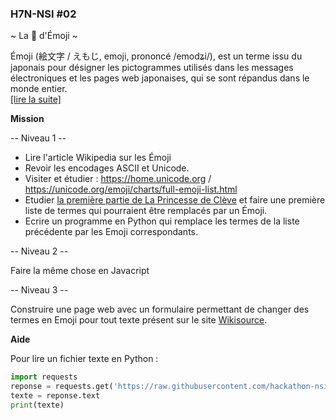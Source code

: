 ### H7N-NSI #02

~ La 👸 d'Émoji ~

Émoji (絵文字 / えもじ, emoji, prononcé /emodʑi/), est un terme issu du japonais pour désigner les pictogrammes utilisés dans les messages électroniques et les pages web japonaises, qui se sont répandus dans le monde entier.<br />
[[lire la suite]](https://fr.wikipedia.org/wiki/%C3%89moji)


**Mission**

-- Niveau 1 --

* Lire l'article Wikipedia sur les Émoji
* Revoir les encodages ASCII et Unicode.
* Visiter et étudier : https://home.unicode.org / https://unicode.org/emoji/charts/full-emoji-list.html
* Etudier [la première partie de La Princesse de Clève](https://github.com/hackathon-nsi/h7n-nsi-02/tree/main/textes/La%20%F0%9F%91%B8%20de%20Cl%C3%A8ves) et faire une première liste de termes qui pourraient être remplacés par un Émoji.
* Ecrire un programme en Python qui remplace les termes de la liste précédente par les Emoji correspondants.

-- Niveau 2 --

Faire la même chose en Javacript

-- Niveau 3 --

Construire une page web avec un formulaire permettant de changer des termes en Emoji pour tout texte présent sur le site [Wikisource](https://fr.wikisource.org/wiki/Wikisource:Accueil). 


**Aide**

Pour lire un fichier texte en Python :
```python
import requests
reponse = requests.get('https://raw.githubusercontent.com/hackathon-nsi/h7n-nsi-02/main/textes/La%20%F0%9F%91%B8%20de%20Cl%C3%A8ves/La%20Princesse%20de%20Cl%C3%A8ves%2C%20%C3%A9dition%20Lepetit%2C%201820%20-%20Premi%C3%A8re%20partie.txt')
texte = reponse.text
print(texte)
```




